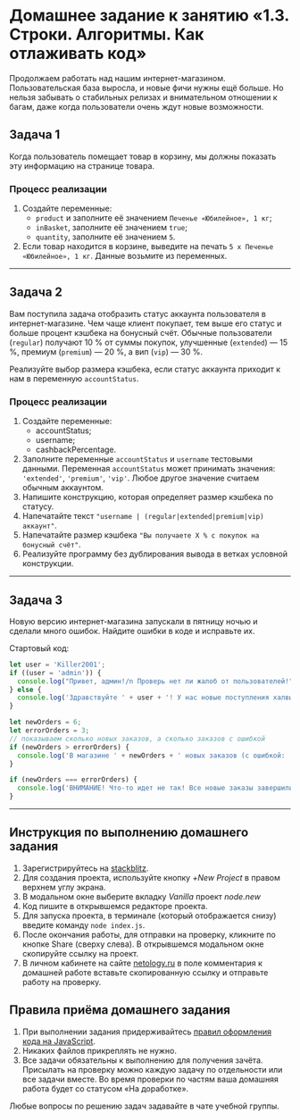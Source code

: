 # Домашнее задание к занятию «1.3. Строки. Алгоритмы. Как отлаживать код»

Продолжаем работать над нашим интернет-магазином. Пользовательская база выросла, и новые фичи нужны ещё больше. Но нельзя забывать о стабильных релизах и внимательном отношении к багам, даже когда пользователи очень ждут новые возможности.

## Задача 1

Когда пользователь помещает товар в корзину, мы должны показать эту информацию на странице товара.

### Процесс реализации

1. Создайте переменные:
   - `product` и заполните её значением `Печенье «Юбилейное», 1 кг`;
   - `inBasket`, заполните её значением `true`;
   - `quantity`, заполните её значением `5`.
2. Если товар находится в корзине, выведите на печать `5 x Печенье «Юбилейное», 1 кг`. Данные возьмите из переменных.

***

## Задача 2

Вам поступила задача отобразить статус аккаунта пользователя в интернет-магазине. Чем чаще клиент покупает, тем выше его статус и больше процент кэшбека на бонусный счёт. Обычные пользователи (`regular`) получают 10 % от суммы покупок, улучшенные (`extended`) — 15 %, премиум (`premium`) — 20 %, а вип (`vip`) — 30 %.

Реализуйте выбор размера кэшбека, если статус аккаунта приходит к нам в переменную `accountStatus`.

### Процесс реализации

1. Создайте переменные:
   - accountStatus;
   - username;
   - cashbackPercentage.
2. Заполните переменные `accountStatus` и `username` тестовыми данными. Переменная `accountStatus` может принимать значения: `'extended'`, `'premium'`, `'vip'`. Любое другое значение считаем обычным аккаунтом.
3. Напишите конструкцию, которая определяет размер кэшбека по статусу.
4. Напечатайте текст `"username | (regular|extended|premium|vip) аккаунт"`.
5. Напечатайте размер кэшбека `"Вы получаете X % с покупок на бонусный счёт"`.
6. Реализуйте программу без дублирования вывода в ветках условной конструкции.

***

## Задача 3

Новую версию интернет-магазина запускали в пятницу ночью и сделали много ошибок. Найдите ошибки в коде и исправьте их.

Стартовый код:
```javascript
let user = 'Killer2001';
if ((user = 'admin')) {
  console.log("Привет, админ!/n Проверь нет ли жалоб от пользователей!");
} else {
  console.log('Здравствуйте ' + user + '! У нас новые поступления халвы!');
}

let newOrders = 6;
let errorOrders = 3;
// показываем сколько новых заказов, а сколько заказов с ошибкой
if (newOrders > errorOrders) {
  console.log('В магазине ' + newOrders + ' новых заказов (с ошибкой: ' + errorOreders + ')');
}

if (newOrders === errorOrders) {
  console.log('ВНИМАНИЕ! Что-то идет не так! Все новые заказы завершились ошибкой!');
}
```

---

## Инструкция по выполнению домашнего задания

1. Зарегистрируйтесь на [stackblitz](https://stackblitz.com/).
2. Для создания проекта, используйте кнопку *+New Project* в правом верхнем углу экрана.
4. В модальном окне выберите вкладку *Vanilla* проект *node.new*
5. Код пишите в открывшемся редакторе проекта.
6. Для запуска проекта, в терминале (который отображается снизу) введите команду `node index.js`.
7. После окончания работы, для отправки на проверку, кликните по кнопке Share (сверху слева). В открывшемся модальном окне скопируйте ссылку на проект.
8. В личном кабинете на сайте [netology.ru](http://netology.ru/) в поле комментария к домашней работе вставьте скопированную ссылку и отправьте работу на проверку.

## Правила приёма домашнего задания

1. При выполнении задания придерживайтесь [правил оформления кода на JavaScript](/codestyle.md).
2. Никаких файлов прикреплять не нужно.
3. Все задачи обязательны к выполнению для получения зачёта. Присылать на проверку можно каждую задачу по отдельности или все задачи вместе. Во время проверки по частям ваша домашняя работа будет со статусом «На доработке».

Любые вопросы по решению задач задавайте в чате учебной группы.
